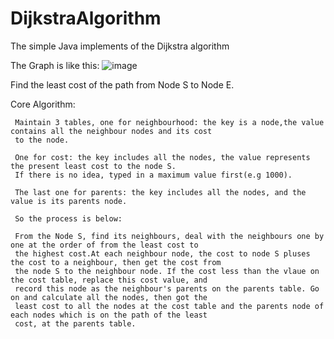 # DijkstraAlgorithm
 The simple Java implements of the  Dijkstra algorithm

 The Graph is like this:
![image](https://github.com/user-attachments/assets/b3b47b89-6146-4e43-8759-8c40e8e591a1)

Find the least cost of the path from Node S to Node E.

Core Algorithm:

     Maintain 3 tables, one for neighbourhood: the key is a node,the value contains all the neighbour nodes and its cost
     to the node.
     
     One for cost: the key includes all the nodes, the value represents the present least cost to the node S. 
     If there is no idea, typed in a maximum value first(e.g 1000).
     
     The last one for parents: the key includes all the nodes, and the value is its parents node.
     
     So the process is below:
     
     From the Node S, find its neighbours, deal with the neighbours one by one at the order of from the least cost to 
     the highest cost.At each neighbour node, the cost to node S pluses the cost to a neighbour, then get the cost from 
     the node S to the neighbour node. If the cost less than the vlaue on the cost table, replace this cost value, and 
     record this node as the neighbour's parents on the parents table. Go on and calculate all the nodes, then got the 
     least cost to all the nodes at the cost table and the parents node of each nodes which is on the path of the least 
     cost, at the parents table.

